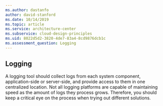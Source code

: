 ```yaml
---
ms.author: dastanfo
author: david-stanford
ms.date: 10/14/2019
ms.topic: article
ms.service: architecture-center
ms.subservice: cloud-design-principles
ms.uid: 8022d5d2-3820-4de7-83a4-8cd9876dcb1c
ms.assessment_question: Logging
---
```

## Logging

A logging tool should collect logs from each system component, application-side or server-side, and provide access to them in one centralized location. Not all logging platforms are capable of maintaining speed as the amount of logs they process grows. Therefore, you should keep a critical eye on the process when trying out different solutions.
